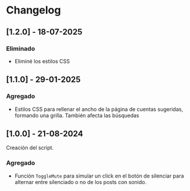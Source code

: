 # Changelog

## [1.2.0] - 18-07-2025

### Eliminado

- Eliminé los estilos CSS

## [1.1.0] - 29-01-2025

### Agregado

- Estilos CSS para rellenar el ancho de la página de cuentas sugeridas, formando una grilla.
  También afecta las búsquedas

## [1.0.0] - 21-08-2024

Creación del script.

### Agregado

- Función `ToggleMute` para simular un click en el botón de silenciar para alternar entre silenciado o no
  de los posts con sonido.
